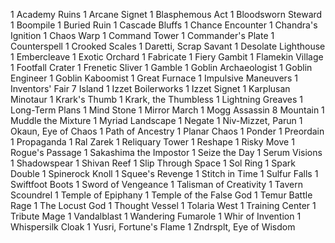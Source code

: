 1 Academy Ruins
1 Arcane Signet
1 Blasphemous Act
1 Bloodsworn Steward
1 Boompile
1 Buried Ruin
1 Cascade Bluffs
1 Chance Encounter
1 Chandra's Ignition
1 Chaos Warp
1 Command Tower
1 Commander's Plate
1 Counterspell
1 Crooked Scales
1 Daretti, Scrap Savant
1 Desolate Lighthouse
1 Embercleave
1 Exotic Orchard
1 Fabricate
1 Fiery Gambit
1 Flamekin Village
1 Footfall Crater
1 Frenetic Sliver
1 Gamble
1 Goblin Archaeologist
1 Goblin Engineer
1 Goblin Kaboomist
1 Great Furnace
1 Impulsive Maneuvers
1 Inventors' Fair
7 Island
1 Izzet Boilerworks
1 Izzet Signet
1 Karplusan Minotaur
1 Krark's Thumb
1 Krark, the Thumbless
1 Lightning Greaves
1 Long-Term Plans
1 Mind Stone
1 Mirror March
1 Mogg Assassin
8 Mountain
1 Muddle the Mixture
1 Myriad Landscape
1 Negate
1 Niv-Mizzet, Parun
1 Okaun, Eye of Chaos
1 Path of Ancestry
1 Planar Chaos
1 Ponder
1 Preordain
1 Propaganda
1 Ral Zarek
1 Reliquary Tower
1 Reshape
1 Risky Move
1 Rogue's Passage
1 Sakashima the Impostor
1 Seize the Day
1 Serum Visions
1 Shadowspear
1 Shivan Reef
1 Slip Through Space
1 Sol Ring
1 Spark Double
1 Spinerock Knoll
1 Squee's Revenge
1 Stitch in Time
1 Sulfur Falls
1 Swiftfoot Boots
1 Sword of Vengeance
1 Talisman of Creativity
1 Tavern Scoundrel
1 Temple of Epiphany
1 Temple of the False God
1 Temur Battle Rage
1 The Locust God
1 Thought Vessel
1 Tolaria West
1 Training Center
1 Tribute Mage
1 Vandalblast
1 Wandering Fumarole
1 Whir of Invention
1 Whispersilk Cloak
1 Yusri, Fortune's Flame
1 Zndrsplt, Eye of Wisdom